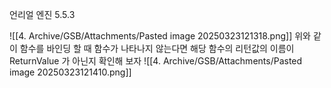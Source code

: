 언리얼 엔진 5.5.3

![[4. Archive/GSB/Attachments/Pasted image 20250323121318.png]]
위와 같이 함수를 바인딩 할 때 함수가 나타나지 않는다면 해당 함수의 리턴값의 이름이
ReturnValue
가 아닌지 확인해 보자
![[4. Archive/GSB/Attachments/Pasted image 20250323121410.png]]
